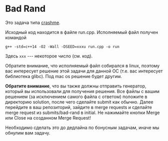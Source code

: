 # Bad Rand

Это задача типа [crashme](https://gitlab.com/danlark/cpp-advanced-hse/-/blob/main/docs/crashme.md).

Исходный код находится в файле run.cpp. Исполняемый файл получен командой
```
g++ -std=c++14 -O2 -Wall -DSEED=xxxu run.cpp -o run
```

Здесь `xxx` --- некоторое число (см. код).

Обратите внимание, что исполняемый файл собирался в linux, поэтому вас интересует решение этой задачи для данной ОС (т.е. вас интересует
библиотека glibc).
Под mac os решение будет другим.

**Обратите внимание**, что вы также должны отправить генератор, который вы использовали для получения решения. Все файлы с вашим решением
(за исключением самого файла с ответом) положите в
директорию solution, после чего сделайте submit как обычно.
Далее перейдите в ваш репозиторий, зайдите в merge requests и сделайте merge request из submits/bad-rand в initial. Не нажимайте кнопки Merge или Close на созданном Merge Request!

Необходимо сделать это до дедлайна по бонусным задачам, иначе мы обнулим вам задачу.
